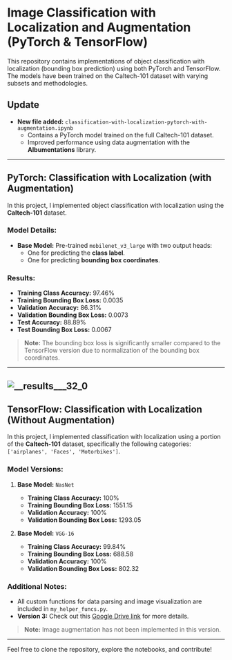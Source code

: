 # Image Classification with Localization and Augmentation (PyTorch & TensorFlow)

This repository contains implementations of object classification with localization (bounding box prediction) using both PyTorch and TensorFlow. The models have been trained on the Caltech-101 dataset with varying subsets and methodologies.

## Update
- **New file added:** `classification-with-localization-pytorch-with-augmentation.ipynb`
  - Contains a PyTorch model trained on the full Caltech-101 dataset.
  - Improved performance using data augmentation with the **Albumentations** library.

---

## PyTorch: Classification with Localization (with Augmentation)

In this project, I implemented object classification with localization using the **Caltech-101** dataset.

### Model Details:
- **Base Model:** Pre-trained `mobilenet_v3_large` with two output heads:
  - One for predicting the **class label**.
  - One for predicting **bounding box coordinates**.

### Results:
- **Training Class Accuracy:** 97.46%
- **Training Bounding Box Loss:** 0.0035
- **Validation Accuracy:** 86.31%
- **Validation Bounding Box Loss:** 0.0073
- **Test Accuracy:** 88.89%
- **Test Bounding Box Loss:** 0.0067

> **Note:** The bounding box loss is significantly smaller compared to the TensorFlow version due to normalization of the bounding box coordinates.

---
![__results___32_0](https://github.com/user-attachments/assets/994bf7c0-8dbf-42b4-b80c-bab95ec7c8eb)
---

## TensorFlow: Classification with Localization (Without Augmentation)

In this project, I implemented classification with localization using a portion of the **Caltech-101** dataset, specifically the following categories: `['airplanes', 'Faces', 'Motorbikes']`.

### Model Versions:
1. **Base Model:** `NasNet`
   - **Training Class Accuracy:** 100%
   - **Training Bounding Box Loss:** 1551.15
   - **Validation Accuracy:** 100%
   - **Validation Bounding Box Loss:** 1293.05

2. **Base Model:** `VGG-16`
   - **Training Class Accuracy:** 99.84%
   - **Training Bounding Box Loss:** 688.58
   - **Validation Accuracy:** 100%
   - **Validation Bounding Box Loss:** 802.32

### Additional Notes:
- All custom functions for data parsing and image visualization are included in `my_helper_funcs.py`.
- **Version 3:** Check out this [Google Drive link](https://drive.google.com/drive/folders/1I55CnyZbGj2Gsg5IVqeIaKitRl8WpA97?usp=drive_link) for more details.
  
> **Note:** Image augmentation has not been implemented in this version.

---

Feel free to clone the repository, explore the notebooks, and contribute!
